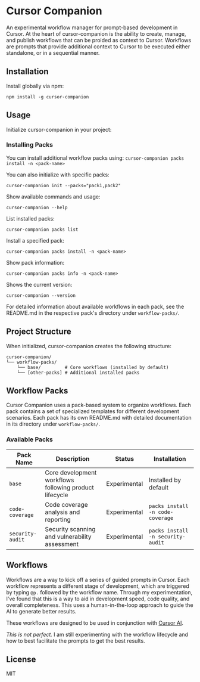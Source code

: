 # Cursor Companion

An experimental workflow manager for prompt-based development in Cursor. At the heart of cursor-companion is the ability to create, manage, and publish workflows that can be proided as context to Cursor. Workflows are prompts that provide additional context to Cursor to be executed either standalone, or in a sequential manner.

## Installation

Install globally via npm:

    npm install -g cursor-companion

## Usage

Initialize cursor-companion in your project:

### Installing Packs

You can install additional workflow packs using: `cursor-companion packs install -n <pack-name>`

You can also initialize with specific packs:

    cursor-companion init --packs="pack1,pack2"

Show available commands and usage:

    cursor-companion --help

List installed packs:

    cursor-companion packs list

Install a specified pack:

    cursor-companion packs install -n <pack-name>

Show pack information:

    cursor-companion packs info -n <pack-name>

Shows the current version:

    cursor-companion --version

For detailed information about available workflows in each pack, see the README.md in the respective pack's directory under `workflow-packs/`.

## Project Structure

When initialized, cursor-companion creates the following structure:

    cursor-companion/
    └── workflow-packs/
        └── base/         # Core workflows (installed by default)
        └── [other-packs] # Additional installed packs

## Workflow Packs

Cursor Companion uses a pack-based system to organize workflows. Each pack contains a set of specialized templates for different development scenarios. Each pack has its own README.md with detailed documentation in its directory under `workflow-packs/`.

### Available Packs

| Pack Name        | Description                                            | Status       | Installation                      |
| ---------------- | ------------------------------------------------------ | ------------ | --------------------------------- |
| `base`           | Core development workflows following product lifecycle | Experimental | Installed by default              |
| `code-coverage`  | Code coverage analysis and reporting                   | Experimental | `packs install -n code-coverage`  |
| `security-audit` | Security scanning and vulnerability assessment         | Experimental | `packs install -n security-audit` |

## Workflows

Workflows are a way to kick off a series of guided prompts in Cursor. Each workflow represents a different stage of development,
which are triggered by typing `@p.` followed by the workflow name. Through my experimentation, I've found that this is a way to
aid in development speed, code quality, and overall completeness. This uses a human-in-the-loop approach to guide the AI to generate better results.

These workflows are designed to be used in conjunction with [Cursor AI](https://www.cursor.com/ai).

_This is not perfect._ I am still experimenting with the workflow lifecycle and how to best facilitate the prompts to get the best results.

## License

MIT
